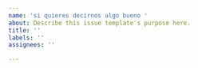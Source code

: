 ```yaml
---
name: 'si quieres decirnos algo bueno '
about: Describe this issue template's purpose here.
title: ''
labels: ''
assignees: ''

---
```



